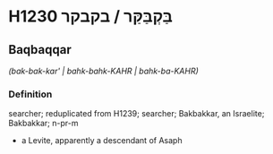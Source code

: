 # H1230 בַּקְבַּקַּר / בקבקר

## Baqbaqqar

_(bak-bak-kar' | bahk-bahk-KAHR | bahk-ba-KAHR)_

### Definition

searcher; reduplicated from H1239; searcher; Bakbakkar, an Israelite; Bakbakkar; n-pr-m

- a Levite, apparently a descendant of Asaph
